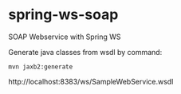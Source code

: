 # spring-ws-soap
SOAP Webservice with Spring WS

Generate java classes from wsdl by command: 

```
mvn jaxb2:generate
```

http://localhost:8383/ws/SampleWebService.wsdl